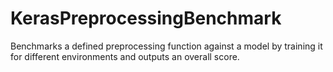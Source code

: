 # KerasPreprocessingBenchmark
Benchmarks a defined preprocessing function against a model by training it for different environments and outputs an overall score.
